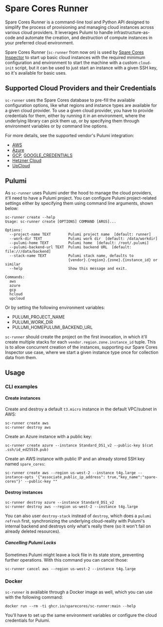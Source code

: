 # Spare Cores Runner

Spare Cores Runner is a command-line tool and Python API designed to simplify the process of provisioning 
and managing cloud instances across various cloud providers.
It leverages Pulumi to handle infrastructure-as-code and automate the creation, and destruction of 
compute instances in your preferred cloud environment.

Spare Cores Runner (`sc-runner` from now on) is used by [Spare Cores Inspector](https://github.com/SpareCores/sc-inspector)
to start up basic cloud instances with the required minimum configuration and environment to start the machine with a custom
`cloud-init` script, but it can be used to just start an instance with a given SSH key, so it's available for basic
uses.

## Supported Cloud Providers and their Credentials

`sc-runner` uses the Spare Cores database to pre-fill the available configuration options, like what regions and instance
types are available for a given cloud provider.
To use a given cloud provider, you have to provide credentials for them, either by running it in an environment,
where the underlying library can pick them up, or by specifying them through environment variables or by command line options.

For more details, see the supported vendor's Pulumi integration:

* [AWS](https://www.pulumi.com/registry/packages/aws/installation-configuration/)
* [Azure](https://www.pulumi.com/registry/packages/azure-native/installation-configuration/)
* [GCP](https://www.pulumi.com/registry/packages/gcp/installation-configuration/), [GOOGLE_CREDENTIALS](https://www.pulumi.com/registry/packages/gcp/service-account/)
* [Hetzner Cloud](https://www.pulumi.com/registry/packages/hcloud/)
* [UpCloud](https://github.com/UpCloudLtd/pulumi-upcloud)

## Pulumi

As `sc-runner` uses Pulumi under the hood to manage the cloud providers, it'll need to have a Pulumi project.
You can configure Pulumi project-related settings either by specifying them using command line arguments, shown below:

```shell
sc-runner create --help
Usage: sc-runner create [OPTIONS] COMMAND [ARGS]...

Options:
  --project-name TEXT        Pulumi project name  [default: runner]
  --work-dir TEXT            Pulumi work dir  [default: /data/workdir]
  --pulumi-home TEXT         Pulumi home  [default: /root/.pulumi]
  --pulumi-backend-url TEXT  Pulumi backend URL  [default: file:///data/backend]
  --stack-name TEXT          Pulumi stack name, defaults to
                             {vendor}.{region}.{zone}.{instance_id} or similar
  --help                     Show this message and exit.

Commands:
  aws
  azure
  gcp
  hcloud
  upcloud
```

Or by setting the following environment variables:

* PULUMI_PROJECT_NAME
* PULUMI_WORK_DIR
* PULUMI_HOMEPULUMI_BACKEND_URL

`sc-runner` should create the project on the first invocation, in which it'll create multiple stacks for each 
`vendor.region.zone.instance_id` tuple. This is to allow concurrent creation of the instances, supporting our
Spare Cores Inspector use case, where we start a given instance type once for collection data from them.

## Usage
### CLI examples

#### Create instances

Create and destroy a default `t3.micro` instance in the default VPC/subnet in AWS:
```shell
sc-runner create aws
sc-runner destroy aws
```

Create an Azure instance with a public key:
```shell
sc-runner create azure --instance Standard_DS1_v2 --public-key $(cat .ssh/id_ed25519.pub)
```

Create an AWS instance with public IP and an already stored SSH key named `spare_cores`:
```shell
sc-runner create aws --region us-west-2 --instance t4g.large --instance-opts '{"associate_public_ip_address": true,"key_name":"spare-cores"}' --public-key ""
```

#### Destroy instances

```shell
sc-runner destroy azure --instance Standard_DS1_v2
sc-runner destroy aws --region us-west-2 --instance t4g.large
```

You can also user `destroy-stack` instead of `destroy`, which does a `pulumi refresh` first, synchronizing the underlying
cloud-reality with Pulumi's internal backend and destroys only what's really there (so it won't fail on already deleted
resources).

##### Cancelling Pulumi Locks

Sometimes Pulumi might leave a lock file in its state store, preventing further operations. With this command you can
cancel those:

```shell
sc-runner cancel aws --region us-west-2 --instance t4g.large
```

### Docker

`sc-runner` is available through a Docker image as well, which you can use with the following command:
```shell
docker run --rm -ti ghcr.io/sparecores/sc-runner:main --help
```

You'll have to set up the same environment variables or configure the cloud credentials for Pulumi.